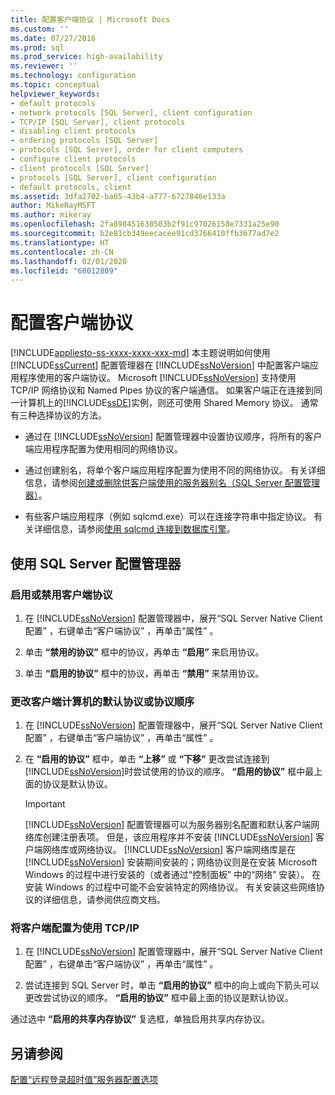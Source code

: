 ```yaml
---
title: 配置客户端协议 | Microsoft Docs
ms.custom: ''
ms.date: 07/27/2016
ms.prod: sql
ms.prod_service: high-availability
ms.reviewer: ''
ms.technology: configuration
ms.topic: conceptual
helpviewer_keywords:
- default protocols
- network protocols [SQL Server], client configuration
- TCP/IP [SQL Server], client protocols
- disabling client protocols
- ordering protocols [SQL Server]
- protocols [SQL Server], order for client computers
- configure client protocols
- client protocols [SQL Server]
- protocols [SQL Server], client configuration
- default protocols, client
ms.assetid: 3dfa2702-ba65-43b4-a777-6727846e133a
author: MikeRayMSFT
ms.author: mikeray
ms.openlocfilehash: 2fa898451638503b2f91c97026158e7331a25e90
ms.sourcegitcommit: b2e81cb349eecacee91cd3766410ffb3677ad7e2
ms.translationtype: HT
ms.contentlocale: zh-CN
ms.lasthandoff: 02/01/2020
ms.locfileid: "68012809"
---
```

# <a name="configure-client-protocols"></a>配置客户端协议
[!INCLUDE[appliesto-ss-xxxx-xxxx-xxx-md](../../includes/appliesto-ss-xxxx-xxxx-xxx-md.md)]
  本主题说明如何使用 [!INCLUDE[ssCurrent](../../includes/sscurrent-md.md)] 配置管理器在 [!INCLUDE[ssNoVersion](../../includes/ssnoversion-md.md)] 中配置客户端应用程序使用的客户端协议。 Microsoft [!INCLUDE[ssNoVersion](../../includes/ssnoversion-md.md)] 支持使用 TCP/IP 网络协议和 Named Pipes 协议的客户端通信。 如果客户端正在连接到同一计算机上的[!INCLUDE[ssDE](../../includes/ssde-md.md)]实例，则还可使用 Shared Memory 协议。 通常有三种选择协议的方法。  
  
-   通过在 [!INCLUDE[ssNoVersion](../../includes/ssnoversion-md.md)] 配置管理器中设置协议顺序，将所有的客户端应用程序配置为使用相同的网络协议。  
  
-   通过创建别名，将单个客户端应用程序配置为使用不同的网络协议。 有关详细信息，请参阅[创建或删除供客户端使用的服务器别名（SQL Server 配置管理器）](../../database-engine/configure-windows/create-or-delete-a-server-alias-for-use-by-a-client.md)。  
  
-   有些客户端应用程序（例如 sqlcmd.exe）可以在连接字符串中指定协议。 有关详细信息，请参阅[使用 sqlcmd 连接到数据库引擎](../../relational-databases/scripting/sqlcmd-connect-to-the-database-engine.md)。  
  
##  <a name="SSMSProcedure"></a> 使用 SQL Server 配置管理器  
  
###  <a name="EnableDisable"></a>启用或禁用客户端协议  
  
1.  在 [!INCLUDE[ssNoVersion](../../includes/ssnoversion-md.md)] 配置管理器中，展开“SQL Server Native Client 配置”  ，右键单击“客户端协议”  ，再单击“属性”  。  
  
2.  单击 **“禁用的协议”** 框中的协议，再单击 **“启用”** 来启用协议。  
  
3.  单击 **“启用的协议”** 框中的协议，再单击 **“禁用”** 来禁用协议。  
  
###  <a name="ChangeDefault"></a>更改客户端计算机的默认协议或协议顺序  
  
1.  在 [!INCLUDE[ssNoVersion](../../includes/ssnoversion-md.md)] 配置管理器中，展开“SQL Server Native Client 配置”  ，右键单击“客户端协议”  ，再单击“属性”  。  
  
2.  在 **“启用的协议”** 框中，单击 **“上移”** 或 **“下移”** 更改尝试连接到 [!INCLUDE[ssNoVersion](../../includes/ssnoversion-md.md)]时尝试使用的协议的顺序。 **“启用的协议”** 框中最上面的协议是默认协议。  
  
    > [!IMPORTANT]  
    >  [!INCLUDE[ssNoVersion](../../includes/ssnoversion-md.md)] 配置管理器可以为服务器别名配置和默认客户端网络库创建注册表项。 但是，该应用程序并不安装 [!INCLUDE[ssNoVersion](../../includes/ssnoversion-md.md)] 客户端网络库或网络协议。 [!INCLUDE[ssNoVersion](../../includes/ssnoversion-md.md)] 客户端网络库是在 [!INCLUDE[ssNoVersion](../../includes/ssnoversion-md.md)] 安装期间安装的；网络协议则是在安装 Microsoft Windows 的过程中进行安装的（或者通过“控制面板”  中的“网络”  安装）。 在安装 Windows 的过程中可能不会安装特定的网络协议。 有关安装这些网络协议的详细信息，请参阅供应商文档。  
  
###  <a name="Configure"></a>将客户端配置为使用 TCP/IP  
  
1.  在 [!INCLUDE[ssNoVersion](../../includes/ssnoversion-md.md)] 配置管理器中，展开“SQL Server Native Client 配置”  ，右键单击“客户端协议”  ，再单击“属性”  。  
  
2.  尝试连接到 SQL Server 时，单击 **“启用的协议”** 框中的向上或向下箭头可以更改尝试协议的顺序。 **“启用的协议”** 框中最上面的协议是默认协议。  
  
 通过选中 **“启用的共享内存协议”** 复选框，单独启用共享内存协议。  
  
## <a name="see-also"></a>另请参阅  
 [配置“远程登录超时值”服务器配置选项](../../database-engine/configure-windows/configure-the-remote-login-timeout-server-configuration-option.md)  
  
  
